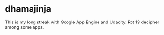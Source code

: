 dhamajinja
==========

This is my long streak with Google App Engine and Udacity.
Rot 13 decipher among some apps.
